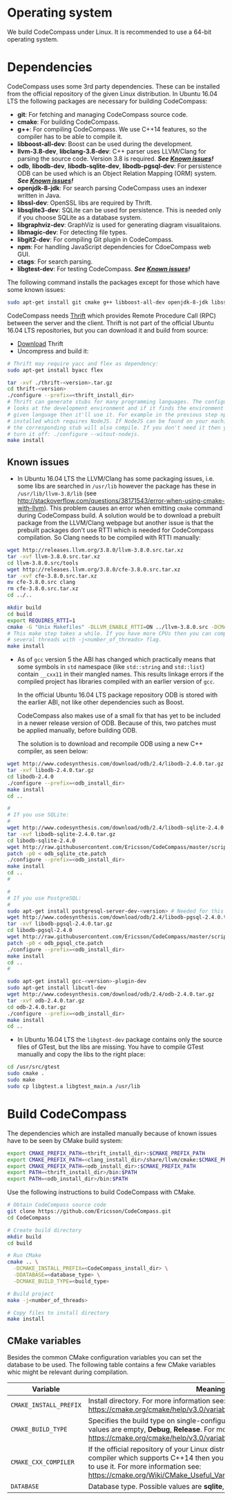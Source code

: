# Operating system
We build CodeCompass under Linux. It is recommended to use a 64-bit operating
system.

# Dependencies
CodeCompass uses some 3rd party dependencies. These can be installed from the
official repository of the given Linux distribution. In Ubuntu 16.04 LTS the
following packages are necessary for building CodeCompass:

- **git**: For fetching and managing CodeCompass source code.
- **cmake**: For building CodeCompass.
- **g++**: For compiling CodeCompass. We use C++14 features, so the compiler
  has to be able to compile it.
- **libboost-all-dev**: Boost can be used during the development.
- **llvm-3.8-dev**, **libclang-3.8-dev**: C++ parser uses LLVM/Clang for
  parsing the source code. Version 3.8 is required.
  ***See [Known issues](#known-issues)!***
- **odb**, **libodb-dev**, **libodb-sqlite-dev**, **libodb-pgsql-dev**: For
  persistence ODB can be used which is an Object Relation Mapping (ORM) system.
  ***See [Known issues](#known-issues)!***
- **openjdk-8-jdk**: For search parsing CodeCompass uses an indexer written in
  Java.
- **libssl-dev**: OpenSSL libs are required by Thrift.
- **libsqlite3-dev**: SQLite can be used for persistence. This is needed only if
  you choose SQLite as a database system.
- **libgraphviz-dev**: GraphViz is used for generating diagram visualitaions.
- **libmagic-dev**: For detecting file types.
- **libgit2-dev**: For compiling Git plugin in CodeCompass.
- **npm**: For handling JavaScript dependencies for CdoeCompass web GUI.
- **ctags**: For search parsing.
- **libgtest-dev**: For testing CodeCompass.
  ***See [Known issues](#known-issues)!***

The following command installs the packages except for those which have some
known issues:
```bash
sudo apt-get install git cmake g++ libboost-all-dev openjdk-8-jdk libssl-dev libsqlite3-dev libgraphviz-dev libmagic-dev libgit2-dev npm ctags libgtest-dev
```

CodeCompass needs [Thrift](httos://thrift.apache.org/) which provides Remote
Procedure Call (RPC) between the server and the client. Thrift is not part of
the official Ubuntu 16.04 LTS repositories, but you can download it and build
from source:

- [Download](http://xenia.sote.hu/ftp/mirrors/www.apache.org/thrift/0.10.0/thrift-0.10.0.tar.gz)
  Thrift
- Uncompress and build it:

```bash
# Thrift may require yacc and flex as dependency:
sudo apt-get install byacc flex

tar -xvf ./thrift-<version>.tar.gz
cd thrift-<version>
./configure --prefix=<thrift_install_dir>
# Thrift can generate stubs for many programming languages. The configure script
# looks at the development environment and if it finds the environment for a
# given language then it'll use it. For example in the previous step npm was
# installed which requires NodeJS. If NodeJS can be found on your machine then
# the corresponding stub will also compile. If you don't need it then you can
# turn it off: ./configure --witout-nodejs.
make install
```

## Known issues
- In Ubuntu 16.04 LTS the LLVM/Clang has some packaging issues, i.e. some libs
  are searched in `/usr/lib` however the package has these in
  `/usr/lib/llvm-3.8/lib` (see http://stackoverflow.com/questions/38171543/error-when-using-cmake-with-llvm).
  This problem causes an error when emitting `cmake` command during CodeCompass
  build. A solution would be to download a prebuilt package from the LLVM/Clang
  webpage but another issue is that the prebuilt packages don't use RTTI which
  is needed for CodeCompass compilation. So Clang needs to be compiled with
  RTTI manually:

```bash
wget http://releases.llvm.org/3.8.0/llvm-3.8.0.src.tar.xz
tar -xvf llvm-3.8.0.src.tar.xz
cd llvm-3.8.0.src/tools
wget http://releases.llvm.org/3.8.0/cfe-3.8.0.src.tar.xz
tar -xvf cfe-3.8.0.src.tar.xz
mv cfe-3.8.0.src clang
rm cfe-3.8.0.src.tar.xz
cd ../..

mkdir build
cd build
export REQUIRES_RTTI=1
cmake -G "Unix Makefiles" -DLLVM_ENABLE_RTTI=ON ../llvm-3.8.0.src -DCMAKE_INSTALL_PREFIX=<clang_install_dir>
# This make step takes a while. If you have more CPUs then you can compile on
# several threads with -j<number_of_threads> flag.
make install
```

- As of `gcc` version 5 the ABI has changed which practically means that some
  symbols in `std` namespace (like `std::string` and `std::list`) contain
  `__cxx11` in their mangled names. This results linkage errors if the compiled
  project has libraries compiled with an earlier version of `gcc`.

  In the official Ubuntu 16.04 LTS package repository ODB is stored with the
  earlier ABI, not like other dependencies such as Boost.

  CodeCompass also makes use of a small fix that has yet to be included in
  a newer release version of ODB. Because of this, two patches must be applied
  manually, before building ODB.

  The solution is to download and recompile ODB using a new C++ compiler, as
  seen below:

```bash
wget http://www.codesynthesis.com/download/odb/2.4/libodb-2.4.0.tar.gz
tar -xvf libodb-2.4.0.tar.gz
cd libodb-2.4.0
./configure --prefix=<odb_install_dir>
make install
cd ..

#
# If you use SQLite:
#
wget http://www.codesynthesis.com/download/odb/2.4/libodb-sqlite-2.4.0.tar.gz
tar -xvf libodb-sqlite-2.4.0.tar.gz
cd libodb-sqlite-2.4.0
wget http://raw.githubusercontent.com/Ericsson/CodeCompass/master/scripts/patch/odb_sqlite_cte.patch
patch -p0 < odb_sqlite_cte.patch
./configure --prefix=<odb_install_dir>
make install
cd ..
#

#
# If you use PostgreSQL:
#
sudo apt-get install postgresql-server-dev-<version> # Needed for this step
wget http://www.codesynthesis.com/download/odb/2.4/libodb-pgsql-2.4.0.tar.gz
tar -xvf libodb-pgsql-2.4.0.tar.gz
cd libodb-pgsql-2.4.0
wget http://raw.githubusercontent.com/Ericsson/CodeCompass/master/scripts/patch/odb_pgsql_cte.patch
patch -p0 < odb_pgsql_cte.patch
./configure --prefix=<odb_install_dir>
make install
cd ..
#

sudo apt-get install gcc-<version>-plugin-dev
sudo apt-get install libcutl-dev
wget http://www.codesynthesis.com/download/odb/2.4/odb-2.4.0.tar.gz
tar -xvf odb-2.4.0.tar.gz
cd odb-2.4.0.tar.gz
./configure --prefix=<odb_install_dir>
make install
cd ..
```

- In Ubuntu 16.04 LTS the `libgtest-dev` package contains only the source files
  of GTest, but the libs are missing. You have to compile GTest manually and
  copy the libs to the right place:

```bash
cd /usr/src/gtest
sudo cmake .
sudo make
sudo cp libgtest.a libgtest_main.a /usr/lib
```

# Build CodeCompass

The dependencies which are installed manually because of known issues have to be
seen by CMake build system:

```bash
export CMAKE_PREFIX_PATH=<thrift_install_dir>:$CMAKE_PREFIX_PATH
export CMAKE_PREFIX_PATH=<clang_install_dir>/share/llvm/cmake:$CMAKE_PREFIX_PATH
export CMAKE_PREFIX_PATH=<odb_install_dir>:$CMAKE_PREFIX_PATH
export PATH=<thrift_install_dir>/bin:$PATH
export PATH=<odb_install_dir>/bin:$PATH
```

Use the following instructions to build CodeCompass with CMake.

```bash
# Obtain CodeCompass source code
git clone https://github.com/Ericsson/CodeCompass.git
cd CodeCompass

# Create build directory
mkdir build
cd build

# Run CMake
cmake .. \
  -DCMAKE_INSTALL_PREFIX=<CodeCompass_install_dir> \
  -DDATABASE=<database_type> \
  -DCMAKE_BUILD_TYPE=<build_type>

# Build project
make -j<number_of_threads>

# Copy files to install directory
make install
```

## CMake variables
Besides the common CMake configuration variables you can set the database to be
used. The following table contains a few CMake variables whic might be relevant
during compilation.

| Variable | Meaning |
| -------- | ------- |
| `CMAKE_INSTALL_PREFIX` | Install directory. For more information see: https://cmake.org/cmake/help/v3.0/variable/CMAKE_INSTALL_PREFIX.html |
| `CMAKE_BUILD_TYPE` | Specifies the build type on single-configuration generators. Possible values are empty, **Debug**, **Release**. For more information see: https://cmake.org/cmake/help/v3.0/variable/CMAKE_BUILD_TYPE.html |
| `CMAKE_CXX_COMPILER` | If the official repository of your Linux distribution doesn't contain a C++ compiler which supports C++14 then you can install one manually and set to use it. For more information see: https://cmake.org/Wiki/CMake_Useful_Variables |
| `DATABASE` | Database type. Possible values are **sqlite**, **pgsql**. The default value is sqlite. |
